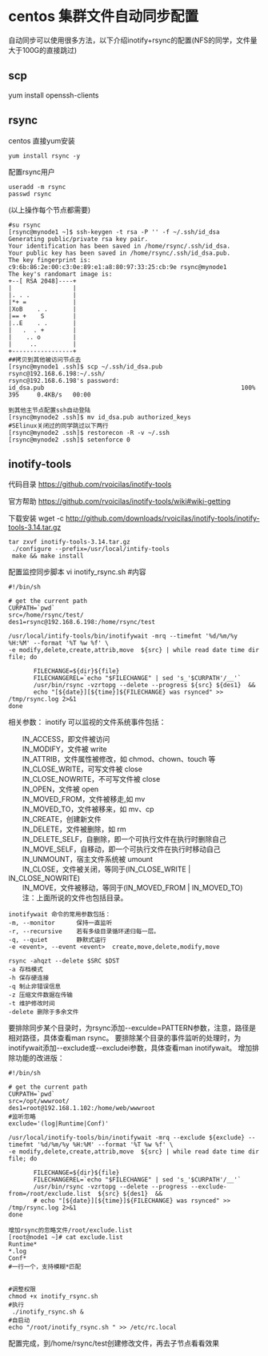 centos 集群文件自动同步配置
================================
自动同步可以使用很多方法，以下介绍inotify+rsync的配置(NFS的同学，文件量大于100G的直接跳过)

scp
-----
yum install openssh-clients

rsync
------
centos 直接yum安装

	yum install rsync -y

配置rsync用户

	useradd -m rsync
	passwd rsync
	
(以上操作每个节点都需要)	
	
	#su rsync
	[rsync@mynode1 ~]$ ssh-keygen -t rsa -P '' -f ~/.ssh/id_dsa
	Generating public/private rsa key pair.
	Your identification has been saved in /home/rsync/.ssh/id_dsa.
	Your public key has been saved in /home/rsync/.ssh/id_dsa.pub.
	The key fingerprint is:
	c9:6b:86:2e:00:c3:0e:89:e1:a8:80:97:33:25:cb:9e rsync@mynode1
	The key's randomart image is:
	+--[ RSA 2048]----+
	|                 |
	|. . .            |
	|*+ =             |
	|XoB    . .       |
	|== +    S        |
	|..E    . .       |
	|   .  . +        |
	|    .. o         |
	|     ..          |
	+-----------------+
	##拷贝到其他被访问节点去
	[rsync@mynode1 .ssh]$ scp ~/.ssh/id_dsa.pub rsync@192.168.6.198:~/.ssh/
	rsync@192.168.6.198's password: 
	id_dsa.pub                                                       100%  395     0.4KB/s   00:00    
		
	到其他主节点配置ssh自动登陆
	[rsync@mynode2 .ssh]$ mv id_dsa.pub authorized_keys
	#SElinux关闭过的同学跳过以下两行
	[rsync@mynode2 .ssh]$ restorecon -R -v ~/.ssh
	[rsync@mynode2 .ssh]$ setenforce 0
	
inotify-tools
--------------

代码目录
https://github.com/rvoicilas/inotify-tools


官方帮助
https://github.com/rvoicilas/inotify-tools/wiki#wiki-getting

下载安装
	wget -c http://github.com/downloads/rvoicilas/inotify-tools/inotify-tools-3.14.tar.gz
	
	tar zxvf inotify-tools-3.14.tar.gz
	 ./configure --prefix=/usr/local/intify-tools
	 make && make install
	 
配置监控同步脚本
	vi inotify_rsync.sh
	#内容
	
	#!/bin/sh

	# get the current path
	CURPATH=`pwd`
	src=/home/rsync/test/   
	des1=rsync@192.168.6.198:/home/rsync/test
	 
	/usr/local/intify-tools/bin/inotifywait -mrq --timefmt '%d/%m/%y %H:%M' --format '%T %w %f' \
	-e modify,delete,create,attrib,move  ${src} | while read date time dir file; do

		   FILECHANGE=${dir}${file} 
		   FILECHANGEREL=`echo "$FILECHANGE" | sed 's_'$CURPATH'/__'`	   
		   /usr/bin/rsync -vzrtopg --delete --progress ${src} ${des1}  && 
		   echo "[${date}][${time}]${FILECHANGE} was rsynced" >> /tmp/rsync.log 2>&1 
	done

			
相关参数：
inotify 可以监视的文件系统事件包括：
    
　　IN_ACCESS，即文件被访问<br/>
　　IN_MODIFY，文件被 write<br/>
　　IN_ATTRIB，文件属性被修改，如 chmod、chown、touch 等<br/>
　　IN_CLOSE_WRITE，可写文件被 close<br/>
　　IN_CLOSE_NOWRITE，不可写文件被 close<br/>
　　IN_OPEN，文件被 open<br/>
　　IN_MOVED_FROM，文件被移走,如 mv<br/>
　　IN_MOVED_TO，文件被移来，如 mv、cp<br/>
　　IN_CREATE，创建新文件<br/>
　　IN_DELETE，文件被删除，如 rm<br/>
　　IN_DELETE_SELF，自删除，即一个可执行文件在执行时删除自己<br/>
　　IN_MOVE_SELF，自移动，即一个可执行文件在执行时移动自己<br/>
　　IN_UNMOUNT，宿主文件系统被 umount<br/>
　　IN_CLOSE，文件被关闭，等同于(IN_CLOSE_WRITE | IN_CLOSE_NOWRITE)<br/>
　　IN_MOVE，文件被移动，等同于(IN_MOVED_FROM | IN_MOVED_TO)<br/>
　　注：上面所说的文件也包括目录。<br/>

    inotifywait 命令的常用参数包括：
    -m, --monitor      保持一直监听
    -r, --recursive    若有多级目录循环递归每一层。
    -q, --quiet        静默式运行
    -e <event>, --event <event>  create,move,delete,modify,move
	
	rsync -ahqzt --delete $SRC $DST
	-a 存档模式
	-h 保存硬连接
	-q 制止非错误信息
	-z 压缩文件数据在传输
	-t 维护修改时间
	-delete 删除于多余文件

	
要排除同步某个目录时，为rsync添加--exculde=PATTERN参数，注意，路径是相对路径，具体查看man rsync。
要排除某个目录的事件监听的处理时，为inotifywait添加--exclude或--excludei参数，具体查看man inotifywait。
增加排除功能的改进版：

	#!/bin/sh
	
	# get the current path
	CURPATH=`pwd`
	src=/opt/wwwroot/
	des1=root@192.168.1.102:/home/web/wwwroot
	#监听忽略
	exclude='(log|Runtime|Conf)'
	
	/usr/local/inotify-tools/bin/inotifywait -mrq --exclude ${exclude} --timefmt '%d/%m/%y %H:%M' --format '%T %w %f' \
	-e modify,delete,create,attrib,move  ${src} | while read date time dir file; do
	
	       FILECHANGE=${dir}${file}
	       FILECHANGEREL=`echo "$FILECHANGE" | sed 's_'$CURPATH'/__'`
	       /usr/bin/rsync -vzrtopg --delete --progress --exclude-from=/root/exclude.list  ${src} ${des1}  &&
	       # echo "[${date}][${time}]${FILECHANGE} was rsynced" >> /tmp/rsync.log 2>&1
	done
	
	增加rsync的忽略文件/root/exclude.list
	[root@node1 ~]# cat exclude.list 
	Runtime*
	*.log
	Conf*
	#一行一个，支持模糊*匹配
	

	#调整权限
	chmod +x inotify_rsync.sh
	#执行
	 ./inotify_rsync.sh &
	#自启动
	echo "/root/inotify_rsync.sh " >> /etc/rc.local

配置完成，到/home/rsync/test创建修改文件，再去子节点看看效果

	
